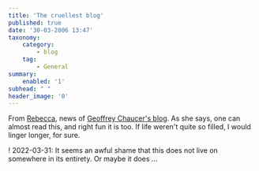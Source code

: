 ```yaml
---
title: 'The cruellest blog'
published: true
date: '30-03-2006 13:47'
taxonomy:
    category:
        - blog
    tag:
        - General
summary:
    enabled: '1'
subhead: " "
header_image: '0'
---
```


From [Rebecca](http://www.rebeccablood.net/archive/2006/03/certes_i_oghte_to_get_outte_mo.html), news of [Geoffrey Chaucer's blog](https://web.archive.org/web/20060401010709/http://houseoffame.blogspot.com/). As she says, one can almost read this, and right fun it is too. If life weren't quite so filled, I would linger longer, for sure.

! 2022-03-31: It seems an awful shame that this does not live on somewhere in its entirety. Or maybe it does …

